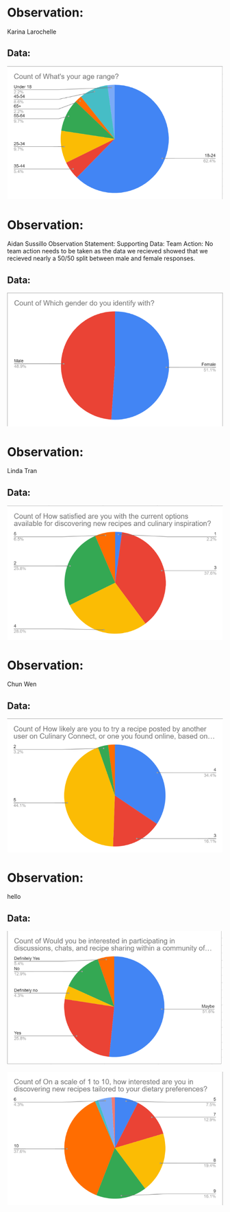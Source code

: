 # Observation: 
Karina Larochelle
## Data:
![Ages](https://github.com/lindaqtran/Team11/blob/main/business/graphs/Screenshot%202024-03-04%20125558.png)



# Observation: 
Aidan Sussillo
Observation Statement:
Supporting Data:
Team Action: No team action needs to be taken as the data we recieved showed that we recieved nearly a 50/50 split between male and female responses.
## Data:
![Genders](https://github.com/lindaqtran/Team11/blob/main/business/graphs/Screenshot%202024-03-04%20125610.png)



# Observation: 
Linda Tran
## Data:
![satisfaction](https://github.com/lindaqtran/Team11/blob/main/business/graphs/Screenshot%202024-03-04%20125619.png)



# Observation: 
Chun Wen
## Data:
![try recipes](https://github.com/lindaqtran/Team11/blob/main/business/graphs/Screenshot%202024-03-04%20125631.png)



# Observation: 
hello
## Data:
![interest in discussions](https://github.com/lindaqtran/Team11/blob/main/business/graphs/Screenshot%202024-03-04%20125636.png)




![interest in new recipes](https://github.com/lindaqtran/Team11/blob/main/business/graphs/Screenshot%202024-03-04%20125647.png)
